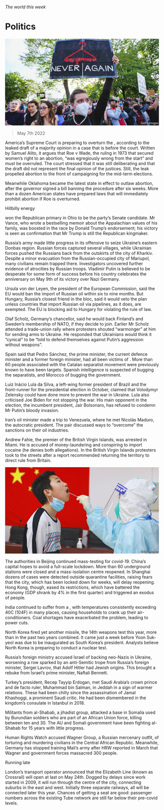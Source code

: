 ###### The world this week

# Politics 

#####  

![image](images/20220507_WWP001_0.jpg) 

> May 7th 2022 

America’s Supreme Court is preparing to overturn the , according to the leaked draft of a majority opinion in a case that is before the court. Written by Samuel Alito, it argues that Roe v Wade, the ruling in 1973 that secured women’s right to an abortion, “was egregiously wrong from the start” and must be overruled. The court stressed that it was still deliberating and that the draft did not represent the final opinion of the justices. Still, the leak propelled abortion to the front of campaigning for the mid-term elections.


Meanwhile Oklahoma became the latest state in effect to outlaw abortion, after the governor signed a bill banning the procedure after six weeks. More than a dozen American states have prepared laws that will immediately prohibit abortion if Roe is overturned.

Hillbilly energy

 won the Republican primary in Ohio to be the party’s Senate candidate. Mr Vance, who wrote a bestselling memoir about the Appalachian values of his family, was boosted in the race by Donald Trump’s endorsement; his victory is seen as confirmation that Mr Trump is still the Republican kingmaker.

Russia’s army made little progress in its offensive to seize Ukraine’s eastern Donbas region. Russian forces captured several villages, while Ukrainian forces pushed the Russians back from the outskirts of the city of Kharkiv. Despite a minor evacuation from the Russian-occupied city of Mariupol, many civilians remain trapped there. Investigators uncovered further evidence of atrocities by Russian troops. Vladimir Putin is believed to be desperate for some form of success before his country celebrates the anniversary on May 9th of its victory over Nazi Germany.

Ursula von der Leyen, the president of the European Commission, said the EU would ban the import of Russian oil within six to nine months. But Hungary, Russia’s closest friend in the bloc, said it would veto the plan unless countries that import Russian oil via pipelines, as it does, are exempted. The EU is blocking aid to Hungary for violating the rule of law.

Olaf Scholz, Germany’s chancellor, said he would back Finland’s and Sweden’s membership of NATO, if they decide to join. Earlier Mr Scholz attended a trade-union rally where protesters shouted “warmonger” at him for sending arms to Ukraine. He responded that Ukrainians would think it “cynical” to be “told to defend themselves against Putin’s aggression without weapons”.

Spain said that Pedro Sánchez, the prime minister, the current defence minister and a former foreign minister, had all been victims of . More than 60 people associated with the Catalan separatist movement were previously known to have been targets. Spanish intelligence is suspected of bugging the separatists, and Morocco of bugging the government.

Luiz Inácio Lula da Silva, a left-wing former president of Brazil and the front-runner for the presidential election in October, claimed that Volodymyr Zelensky could have done more to prevent the war in Ukraine. Lula also criticised Joe Biden for not stopping the war. His main opponent in the election, the incumbent president, Jair Bolsonaro, has refused to condemn Mr Putin’s bloody invasion.

Iran’s oil minister made a trip to Venezuela, where he met Nicolás Maduro, the autocratic president. The pair discussed ways to “overcome” the sanctions on their oil industries.

Andrew Fahie, the premier of the British Virgin Islands, was arrested in Miami. He is accused of money-laundering and conspiring to import cocaine (he denies both allegations). In the British Virgin Islands protesters took to the streets after a report recommended returning the territory to direct rule from Britain.

![image](images/20220507_WWP002_0.jpg) 


The authorities in Beijing continued mass-testing for covid-19. China’s capital hopes to avoid a full-scale lockdown. More than 60 underground stations were closed and a mass-isolation centre reopened. In Shanghai dozens of cases were detected outside quarantine facilities, raising fears that the city, which has been locked down for weeks, will delay reopening. Hong Kong, though, eased its restrictions, which have battered the economy (GDP shrank by 4% in the first quarter) and triggered an exodus of people.

India continued to suffer from a , with temperatures consistently exceeding 40C (104F) in many places, causing households to crank up their air-conditioners. Coal shortages have exacerbated the problem, leading to power cuts.

North Korea fired yet another missile, the 14th weapons test this year, more than in the past two years combined. It came just a week before Yoon Suk-yeol was due to be inaugurated as South Korea’s president. Analysts believe North Korea is preparing to conduct a nuclear test.

Russia’s foreign ministry accused Israel of backing neo-Nazis in Ukraine, worsening a row sparked by an anti-Semitic trope from Russia’s foreign minister, Sergei Lavrov, that Adolf Hitler had Jewish origins. This brought a rebuke from Israel’s prime minister, Naftali Bennett.

Turkey’s president, Recep Tayyip Erdogan, met Saudi Arabia’s crown prince and de facto ruler, Muhammad bin Salman, in Jeddah in a sign of warmer relations. These had been chilly since the assassination of Jamal Khashoggi, a prominent Saudi critic. He had been dismembered in the kingdom’s consulate in Istanbul in 2018.

Militants from al-Shabab, a jihadist group, attacked a base in Somalia used by Burundian soldiers who are part of an African Union force, killing between ten and 30. The AU and Somali government have been fighting al-Shabab for 15 years with little progress.

Human Rights Watch accused Wagner Group, a Russian mercenary outfit, of torturing and murdering civilians in the Central African Republic. Meanwhile, Germany has stopped training  Mali’s army after HRW reported in March that Wagner and government forces massacred 300 people.

Running late

London’s transport operator announced that the Elizabeth Line (known as Crossrail) will open at last on May 24th. Dogged by delays since work started in 2009, it will run through the centre of the city, connecting suburbs in the east and west. Initially three separate railways, all will be connected later this year. Chances of getting a seat are good: passenger numbers across the existing Tube network are still far below their pre-covid levels.

